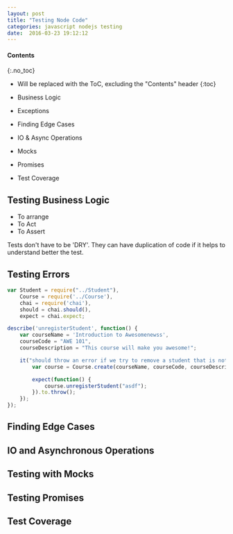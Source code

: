 ```yaml
---
layout: post
title: "Testing Node Code"
categories: javascript nodejs testing
date:  2016-03-23 19:12:12
---
```


#### Contents
{:.no_toc}
* Will be replaced with the ToC, excluding the "Contents" header
{:toc}

* Business Logic
* Exceptions
* Finding Edge Cases
* IO & Async Operations
* Mocks
* Promises
* Test Coverage

## Testing Business Logic

* To arrange
* To Act
* To Assert

Tests don't have to be 'DRY'. They can have duplication of code if it helps to understand better the test.

## Testing Errors

```javascript
var Student = require("../Student"),
    Course = require('../Course'),
    chai = require('chai'),
    should = chai.should(),
    expect = chai.expect;

describe('unregisterStudent', function() {
    var courseName = 'Introduction to Awesomenewss',
    courseCode = "AWE 101",
    courseDescription = "This course will make you awesome!";

    it("should throw an error if we try to remove a student that is not in the class", function() {
        var course = Course.create(courseName, courseCode, courseDescription);

        expect(function() {
            course.unregisterStudent("asdf");
        }).to.throw();
    });
});
```

## Finding Edge Cases

## IO and Asynchronous Operations

## Testing with Mocks

## Testing Promises

## Test Coverage


